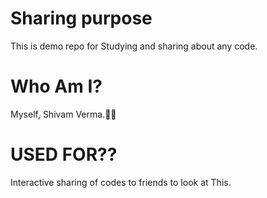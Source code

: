 # Sharing purpose
This is demo repo for Studying and sharing about any code.


# Who Am I?
Myself, Shivam Verma.👍🏼

# USED FOR??
Interactive sharing of codes to friends to look at This.

